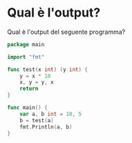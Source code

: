 # Qual è l'output?

Qual è l'output del seguente programma?

```go
package main

import "fmt"

func test(x int) (y int) {
	y = x * 10
	x, y = y, x
	return
}

func main() {
	var a, b int = 10, 5
	b = test(a)
	fmt.Println(a, b)
}
```